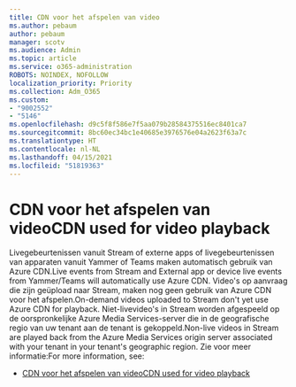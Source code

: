 ```yaml
---
title: CDN voor het afspelen van video
ms.author: pebaum
author: pebaum
manager: scotv
ms.audience: Admin
ms.topic: article
ms.service: o365-administration
ROBOTS: NOINDEX, NOFOLLOW
localization_priority: Priority
ms.collection: Adm_O365
ms.custom:
- "9002552"
- "5146"
ms.openlocfilehash: d9c5f8f586e7f5aa079b28584375516ec8401ca7
ms.sourcegitcommit: 8bc60ec34bc1e40685e3976576e04a2623f63a7c
ms.translationtype: HT
ms.contentlocale: nl-NL
ms.lasthandoff: 04/15/2021
ms.locfileid: "51819363"
---
```

# <a name="cdn-used-for-video-playback"></a><span data-ttu-id="59b50-102">CDN voor het afspelen van video</span><span class="sxs-lookup"><span data-stu-id="59b50-102">CDN used for video playback</span></span>

<span data-ttu-id="59b50-103">Livegebeurtenissen vanuit Stream of externe apps of livegebeurtenissen van apparaten vanuit Yammer of Teams maken automatisch gebruik van Azure CDN.</span><span class="sxs-lookup"><span data-stu-id="59b50-103">Live events from Stream and External app or device live events from Yammer/Teams will automatically use Azure CDN.</span></span> <span data-ttu-id="59b50-104">Video's op aanvraag die zijn geüpload naar Stream, maken nog geen gebruik van Azure CDN voor het afspelen.</span><span class="sxs-lookup"><span data-stu-id="59b50-104">On-demand videos uploaded to Stream don't yet use Azure CDN for playback.</span></span> <span data-ttu-id="59b50-105">Niet-livevideo's in Stream worden afgespeeld op de oorspronkelijke Azure Media Services-server die in de geografische regio van uw tenant aan de tenant is gekoppeld.</span><span class="sxs-lookup"><span data-stu-id="59b50-105">Non-live videos in Stream are played back from the Azure Media Services origin server associated with your tenant in your tenant's geographic region.</span></span> <span data-ttu-id="59b50-106">Zie voor meer informatie:</span><span class="sxs-lookup"><span data-stu-id="59b50-106">For more information, see:</span></span>

- [<span data-ttu-id="59b50-107">CDN voor het afspelen van video</span><span class="sxs-lookup"><span data-stu-id="59b50-107">CDN used for video playback</span></span>](https://docs.microsoft.com/stream/network-overview#cdn-used-for-video-playback)
